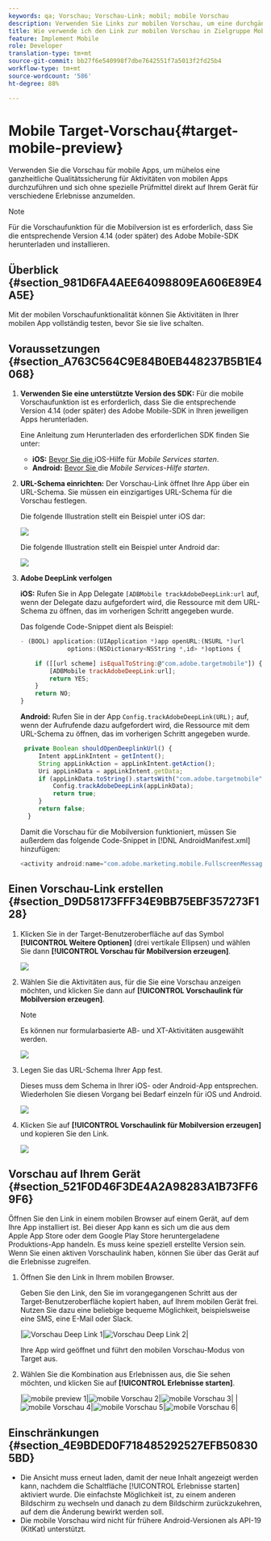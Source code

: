 ```yaml
---
keywords: qa; Vorschau; Vorschau-Link; mobil; mobile Vorschau
description: Verwenden Sie Links zur mobilen Vorschau, um eine durchgängige Qualitätssicherung für mobile App-Aktivitäten durchzuführen. Sie können sich ohne spezielle Testgeräte für unterschiedliche Erlebnisse registrieren.
title: Wie verwende ich den Link zur mobilen Vorschau in Zielgruppe Mobile?
feature: Implement Mobile
role: Developer
translation-type: tm+mt
source-git-commit: bb27f6e540998f7dbe7642551f7a5013f2fd25b4
workflow-type: tm+mt
source-wordcount: '586'
ht-degree: 88%

---
```



# Mobile Target-Vorschau{#target-mobile-preview}

Verwenden Sie die Vorschau für mobile Apps, um mühelos eine ganzheitliche Qualitätssicherung für Aktivitäten von mobilen Apps durchzuführen und sich ohne spezielle Prüfmittel direkt auf Ihrem Gerät für verschiedene Erlebnisse anzumelden.

>[!NOTE]
>
>Für die Vorschaufunktion für die Mobilversion ist es erforderlich, dass Sie die entsprechende Version 4.14 (oder später) des Adobe Mobile-SDK herunterladen und installieren.

## Überblick {#section_981D6FA4AEE64098809EA606E89E4A5E}

Mit der mobilen Vorschaufunktionalität können Sie Aktivitäten in Ihrer mobilen App vollständig testen, bevor Sie sie live schalten.

## Voraussetzungen   {#section_A763C564C9E84B0EB448237B5B1E4068}

1. **Verwenden Sie eine unterstützte Version des SDK:** Für die mobile Vorschaufunktion ist es erforderlich, dass Sie die entsprechende Version 4.14 (oder später) des Adobe Mobile-SDK in Ihren jeweiligen Apps herunterladen.

   Eine Anleitung zum Herunterladen des erforderlichen SDK finden Sie unter:

   * **iOS:** [Bevor Sie die ](https://experienceleague.adobe.com/docs/mobile-services/ios/getting-started-ios/requirements.html) iOS-Hilfe für  *Mobile Services starten*.
   * **Android:** [Bevor Sie ](https://experienceleague.adobe.com/docs/mobile-services/android/getting-started-android/requirements.html) die  *Mobile Services-Hilfe starten*.

1. **URL-Schema einrichten:** Der Vorschau-Link öffnet Ihre App über ein URL-Schema. Sie müssen ein einzigartiges URL-Schema für die Vorschau festlegen.

   Die folgende Illustration stellt ein Beispiel unter iOS dar:

   ![](assets/mobile-preview-url-scheme-ios.png)

   Die folgende Illustration stellt ein Beispiel unter Android dar:

   ![](assets/Android_Deeplink.png)

1. **Adobe DeepLink verfolgen**

   **iOS:** Rufen Sie in App Delegate `[ADBMobile trackAdobeDeepLink:url` auf, wenn der Delegate dazu aufgefordert wird, die Ressource mit dem URL-Schema zu öffnen, das im vorherigen Schritt angegeben wurde.

   Das folgende Code-Snippet dient als Beispiel:

   ```javascript
   - (BOOL) application:(UIApplication *)app openURL:(NSURL *)url 
                options:(NSDictionary<NSString *,id> *)options { 
   
       if ([[url scheme] isEqualToString:@"com.adobe.targetmobile"]) { 
           [ADBMobile trackAdobeDeepLink:url]; 
           return YES; 
       } 
       return NO; 
   } 
   ```

   **Android:** Rufen Sie in der App `Config.trackAdobeDeepLink(URL);` auf, wenn der Aufrufende dazu aufgefordert wird, die Ressource mit dem URL-Schema zu öffnen, das im vorherigen Schritt angegeben wurde.

   ```javascript
    private Boolean shouldOpenDeeplinkUrl() { 
        Intent appLinkIntent = getIntent(); 
        String appLinkAction = appLinkIntent.getAction(); 
        Uri appLinkData = appLinkIntent.getData; 
        if (appLinkData.toString().startsWith("com.adobe.targetmobile")) { 
            Config.trackAdobeDeepLink(appLinkData); 
            return true; 
        } 
        return false; 
     }
   ```

   Damit die Vorschau für die Mobilversion funktioniert, müssen Sie außerdem das folgende Code-Snippet in [!DNL AndroidManifest.xml] hinzufügen:

   ```javascript
   <activity android:name="com.adobe.marketing.mobile.FullscreenMessageActivity" />
   ```

## Einen Vorschau-Link erstellen {#section_D9D58173FFF34E9BB75EBF357273F128}

1. Klicken Sie in der Target-Benutzeroberfläche auf das Symbol **[!UICONTROL Weitere Optionen]** (drei vertikale Ellipsen) und wählen Sie dann **[!UICONTROL Vorschau für Mobilversion erzeugen]**.

   ![](assets/mobile-preview-create.png)

1. Wählen Sie die Aktivitäten aus, für die Sie eine Vorschau anzeigen möchten, und klicken Sie dann auf **[!UICONTROL Vorschaulink für Mobilversion erzeugen]**.

   >[!NOTE]
   >
   >Es können nur formularbasierte AB- und XT-Aktivitäten ausgewählt werden.

   ![](assets/mobile-preview-select-activities.png)

1. Legen Sie das URL-Schema Ihrer App fest.

   Dieses muss dem Schema in Ihrer iOS- oder Android-App entsprechen. Wiederholen Sie diesen Vorgang bei Bedarf einzeln für iOS und Android.

   ![](assets/mobile-preview-enter-url-scheme.png)

1. Klicken Sie auf **[!UICONTROL Vorschaulink für Mobilversion erzeugen]** und kopieren Sie den Link.

   ![](assets/mobile-preview-generate-and-copy.png)

## Vorschau auf Ihrem Gerät {#section_521F0D46F3DE4A2A98283A1B73FF69F6}

Öffnen Sie den Link in einem mobilen Browser auf einem Gerät, auf dem Ihre App installiert ist. Bei dieser App kann es sich um die aus dem Apple App Store oder dem Google Play Store heruntergeladene Produktions-App handeln. Es muss keine speziell erstellte Version sein. Wenn Sie einen aktiven Vorschaulink haben, können Sie über das Gerät auf die Erlebnisse zugreifen.

1. Öffnen Sie den Link in Ihrem mobilen Browser.

   Geben Sie den Link, den Sie im vorangegangenen Schritt aus der Target-Benutzeroberfläche kopiert haben, auf Ihrem mobilen Gerät frei. Nutzen Sie dazu eine beliebige bequeme Möglichkeit, beispielsweise eine SMS, eine E-Mail oder Slack.

   |![Vorschau Deep Link 1](/help/c-target-mobile-app/assets/mobile-preview-open-deeplink.png)|![Vorschau Deep Link 2](/help/c-target-mobile-app/assets/mobile-preview-open-app.png)|

   Ihre App wird geöffnet und führt den mobilen Vorschau-Modus von Target aus.

1. Wählen Sie die Kombination aus Erlebnissen aus, die Sie sehen möchten, und klicken Sie auf **[!UICONTROL Erlebnisse starten]**.

   |![mobile preview 1](/help/c-target-mobile-app/assets/mobile-preview-experience-selection-1.png)|![mobile Vorschau 2](/help/c-target-mobile-app/assets/mobile-preview-experience-result-1-france.png)|![mobile Vorschau 3](/help/c-target-mobile-app/assets/mobile-preview-experience-result-1-shipfree.png)|
|![mobile Vorschau 4](/help/c-target-mobile-app/assets/mobile-preview-experience-selection-2.png)|![mobile Vorschau 5](/help/c-target-mobile-app/assets/mobile-preview-experience-result-2-aus.png)|![mobile Vorschau 6](/help/c-target-mobile-app/assets/mobile-preview-experience-result-2-10off.png)|

## Einschränkungen {#section_4E9BDED0F718485292527EFB508305BD}

* Die Ansicht muss erneut laden, damit der neue Inhalt angezeigt werden kann, nachdem die Schaltfläche [!UICONTROL Erlebnisse starten] aktiviert wurde. Die einfachste Möglichkeit ist, zu einem anderen Bildschirm zu wechseln und danach zu dem Bildschirm zurückzukehren, auf dem die Änderung bewirkt werden soll.
* Die mobile Vorschau wird nicht für frühere Android-Versionen als API-19 (KitKat) unterstützt.